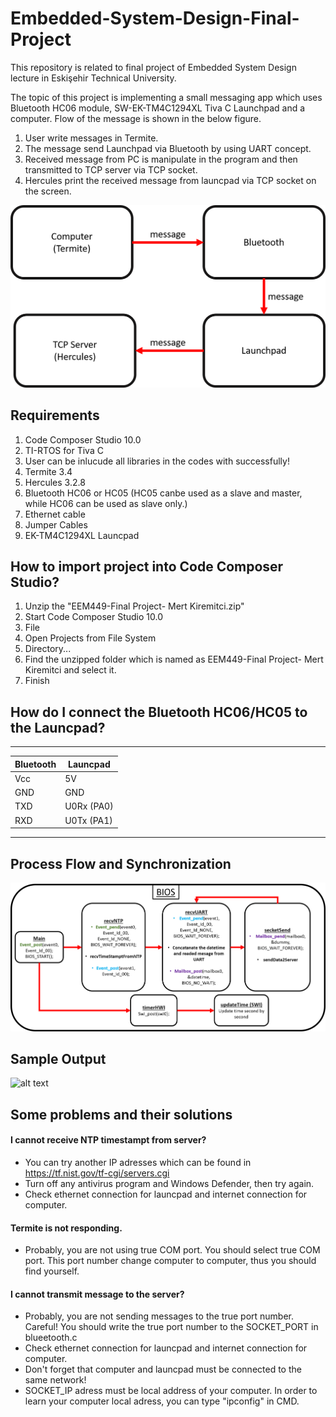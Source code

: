 # Embedded-System-Design-Final-Project

This repository is related to final project of Embedded System Design lecture in Eskişehir Technical University. 

The topic of this project is implementing a small messaging app which uses Bluetooth HC06 module, SW-EK-TM4C1294XL Tiva C Launchpad and a computer. Flow of the message is shown in the below figure. 
1. User write messages in Termite. 
1. The message send Launchpad via Bluetooth by using UART concept.
1. Received message from PC is manipulate in the program and then transmitted to TCP server via TCP socket.
1. Hercules print the received message from launcpad via TCP socket on the screen.

![alt text](https://github.com/MKiremitci/Embedded-System-Design-Final-Project/blob/main/flowMessage.png)

## Requirements
1. Code Composer Studio 10.0
1. TI-RTOS for Tiva C
1. User can be inlucude all libraries in the codes with successfully! 
1. Termite 3.4
1. Hercules 3.2.8
1. Bluetooth HC06 or HC05 (HC05 canbe used as a slave and master, while HC06 can be used as slave only.)
1. Ethernet cable 
1. Jumper Cables
1. EK-TM4C1294XL Launcpad


## How to import project into Code Composer Studio?
1. Unzip the "EEM449-Final Project- Mert Kiremitci.zip"
1. Start Code Composer Studio 10.0 
1. File
1. Open Projects from File System
1. Directory...
1. Find the unzipped folder which is named as EEM449-Final Project- Mert Kiremitci and select it.
1. Finish

## How do I connect the Bluetooth HC06/HC05 to the Launcpad?
-----------------------------
| Bluetooth   |  Launcpad   |
|-------------|-------------|
|   Vcc       |  5V         |
|   GND       |  GND        |
|   TXD       |  U0Rx (PA0) |
|   RXD       |  U0Tx (PA1) |
-----------------------------

## Process Flow and Synchronization
![alt text](Resim1.png)

## Sample Output
![alt text](outputSample.png)

## Some problems and their solutions
#### I cannot receive NTP timestampt from server? 
* You can try another IP adresses which can be found in https://tf.nist.gov/tf-cgi/servers.cgi
* Turn off any antivirus program and Windows Defender, then try again.
* Check ethernet connection for launcpad and internet connection for computer. 

#### Termite is not responding.
* Probably, you are not using true COM port. You should select true COM port. This port number change computer to computer, thus you should find yourself.

#### I cannot transmit message to the server? 
* Probably, you are not sending messages to the true port number. Careful! You should write the true port number to the SOCKET_PORT in blueetooth.c
* Check ethernet connection for launcpad and internet connection for computer. 
* Don't forget that computer and launcpad must be connected to the same network!
* SOCKET_IP adress must be local address of your computer. In order to learn your computer local adress, you can type "ipconfig" in CMD.
